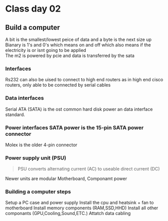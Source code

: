 # Class day 02
## Build a computer

A bit is the smallest/lowest peice of data and a byte is the next size up
Bianary is 1's and 0's which means on and off which also means if the electricity is or isnt going to be applied
\
The m2 is powered by pcie and data is transferred by the sata

### Interfaces

Rs232 can also be uised to connect to high end routers as in high end cisco routers, only able to be connected by serial cables

### Data interfaces

Serial ATA (SATA) is the ost common hard disk power an data interface standard.

### Power interfaces SATA power is the 15-pin SATA power connector
Molex is the older 4-pin connector

### Power supply unit (PSU)
> PSU converts alternating current (AC) to useable direct current (DC)

Newer  units are modular
Motherboard, Componamt power

### Building a computer steps
Setup a PC case and power supply
Install the cpu and heatsink + fan to motherboard
Install memory components (RAM,SSD,HHD)
Install all other componants (GPU,Cooling,Sound,ETC.)
Attatch data cabling

